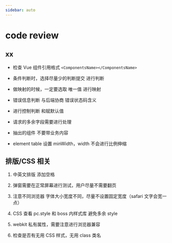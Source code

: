 ```yaml
---
sidebar: auto
---
```


# code review

## xx

* 检查 Vue 组件引用格式 `<ComponentsName></ComponentsName>`

* 条件判断时，选择尽量少的判断提交 进行判断

* 做映射的时候，一定要选取 唯一值 进行映射

* 错误信息判断 与后端协商 错误状态码含义

* 进行控制判断 和赋默认值

* 请求的多余字段需要进行处理

* 抽出的组件 不要带业务内容

* element table 设置 minWidth，width 不会进行比例伸缩

## 排版/CSS 相关

1. 中英文排版 添加空格

2. 弹窗需要在正常屏幕进行测试，用户尽量不需要翻页

3. 注意不同浏览器 字体大小宽度不同，尽量不设置固定宽度（safari 文字会宽一点）

4. CSS 查看 pc.style 和 boss 内样式库  避免多余 style

5. webkit 私有属性，需要注意进行浏览器兼容

6. 检查是否有无用 CSS 样式，无用 class 类名
